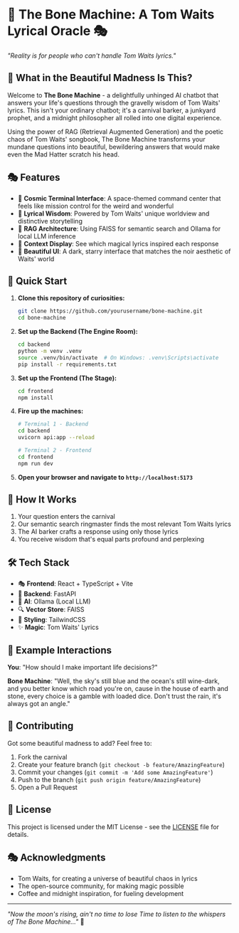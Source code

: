 # 🦴 The Bone Machine: A Tom Waits Lyrical Oracle 🎭

_"Reality is for people who can't handle Tom Waits lyrics."_

## 🎪 What in the Beautiful Madness Is This?

Welcome to **The Bone Machine** - a delightfully unhinged AI chatbot that answers your life's questions through the gravelly wisdom of Tom Waits' lyrics. This isn't your ordinary chatbot; it's a carnival barker, a junkyard prophet, and a midnight philosopher all rolled into one digital experience.

Using the power of RAG (Retrieval Augmented Generation) and the poetic chaos of Tom Waits' songbook, The Bone Machine transforms your mundane questions into beautiful, bewildering answers that would make even the Mad Hatter scratch his head.

## 🎭 Features

- 🎪 **Cosmic Terminal Interface**: A space-themed command center that feels like mission control for the weird and wonderful
- 🎵 **Lyrical Wisdom**: Powered by Tom Waits' unique worldview and distinctive storytelling
- 🤖 **RAG Architecture**: Using FAISS for semantic search and Ollama for local LLM inference
- 🌟 **Context Display**: See which magical lyrics inspired each response
- 🎨 **Beautiful UI**: A dark, starry interface that matches the noir aesthetic of Waits' world

## 🚀 Quick Start

1. **Clone this repository of curiosities:**

   ```bash
   git clone https://github.com/yourusername/bone-machine.git
   cd bone-machine
   ```

2. **Set up the Backend (The Engine Room):**

   ```bash
   cd backend
   python -m venv .venv
   source .venv/bin/activate  # On Windows: .venv\Scripts\activate
   pip install -r requirements.txt
   ```

3. **Set up the Frontend (The Stage):**

   ```bash
   cd frontend
   npm install
   ```

4. **Fire up the machines:**

   ```bash
   # Terminal 1 - Backend
   cd backend
   uvicorn api:app --reload

   # Terminal 2 - Frontend
   cd frontend
   npm run dev
   ```

5. **Open your browser and navigate to `http://localhost:5173`**

## 🎪 How It Works

1. Your question enters the carnival
2. Our semantic search ringmaster finds the most relevant Tom Waits lyrics
3. The AI barker crafts a response using only those lyrics
4. You receive wisdom that's equal parts profound and perplexing

## 🛠 Tech Stack

- 🎭 **Frontend**: React + TypeScript + Vite
- 🎪 **Backend**: FastAPI
- 🤖 **AI**: Ollama (Local LLM)
- 🔍 **Vector Store**: FAISS
- 🎨 **Styling**: TailwindCSS
- ✨ **Magic**: Tom Waits' Lyrics

## 🎵 Example Interactions

**You**: "How should I make important life decisions?"

**Bone Machine**: "Well, the sky's still blue and the ocean's still wine-dark, and you better know which road you're on, cause in the house of earth and stone, every choice is a gamble with loaded dice. Don't trust the rain, it's always got an angle."

## 🎪 Contributing

Got some beautiful madness to add? Feel free to:

1. Fork the carnival
2. Create your feature branch (`git checkout -b feature/AmazingFeature`)
3. Commit your changes (`git commit -m 'Add some AmazingFeature'`)
4. Push to the branch (`git push origin feature/AmazingFeature`)
5. Open a Pull Request

## 📜 License

This project is licensed under the MIT License - see the [LICENSE](LICENSE) file for details.

## 🎭 Acknowledgments

- Tom Waits, for creating a universe of beautiful chaos in lyrics
- The open-source community, for making magic possible
- Coffee and midnight inspiration, for fueling development

---

_"Now the moon's rising, ain't no time to lose
Time to listen to the whispers of The Bone Machine..."_ 🌙

